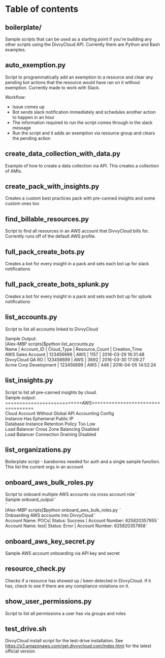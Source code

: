 # Table of contents  
  
  
## boilerplate/  
Sample scripts that can be used as a starting point if you're building any other scripts using the DivvyCloud API. Currently there are Python and Bash examples.   
  
## auto_exemption.py  
Script to programmatically add an exemption to a resource and clear any pending bot actions that the resource would have ran on it without exemption. Currently made to work with Slack.   
  
Workflow:  
- Issue comes up  
- Bot sends slack notification immediately and schedules another action to happen in an hour  
- The information required to run the script comes through in the slack message  
- Run the script and it adds an exemption via resource group and clears the pending action  
  
## create_data_collection_with_data.py  
Example of how to create a data collection via API. This creates a collection of AMIs.   
  
## create_pack_with_insights.py  
Creates a custom best practices pack with pre-canned insights and some custom ones too  
  
## find_billable_resources.py  
Script to find all resources in an AWS account that DivvyCloud bills for. Currently runs off of the default AWS profile. 

## full_pack_create_bots.py  
Creates a bot for every insight in a pack and sets each bot up for slack notifications  
  
## full_pack_create_bots_splunk.py  
Creates a bot for every insight in a pack and sets each bot up for splunk notifications  
  
## list_accounts.py  
Script to list all accounts linked to DivvyCloud  
  
Sample Output:    
[Alex-MBP scripts]$python list_accounts.py     
Name | Account_ID | Cloud_Type | Resource_Count | Creation_Time    
AWS Sales Account | 123456699 | AWS | 1157 | 2016-03-29 16:31:48    
DivvyCloud QA RO | 123456699 | AWS | 3692 | 2016-03-30 17:09:27    
Acme Corp Development | 123456699 | AWS | 448 | 2016-04-05 14:52:24    
  
## list_insights.py  
Script to list all pre-canned insights by cloud.   
Sample output:    
===========================AWS==================================    
Cloud Account Without Global API Accounting Config    
Instance Has Ephemeral Public IP    
Database Instance Retention Policy Too Low    
Load Balancer Cross Zone Balancing Disabled    
Load Balancer Connection Draining Disabled    
  
  
## list_organizations.py  
Boilerplate script - barebones needed for auth and a single sample function. This list the current orgs in an account  
  
## onboard_aws_bulk_roles.py  
Script to onboard multiple AWS accounts via cross account role¨    
Sample onboard_output¨    
¨    
[Alex-MBP scripts]$python onboard_aws_bulk_roles.py ¨    
Onboarding AWS accounts into DivvyCloud¨    
Account Name: POCs| Status: Success | Account Number: 625820357955¨    
Account Name: test| Status: Error | Account Number: 625820357958¨    
  
## onboard_aws_key_secret.py  
Sample AWS account onboarding via API key and secret  
  
## resource_check.py  
Checks if a resource has showed up / been detected in DivvyCloud. If it has, check to see if there are any compliance violations on it.  
  
## show_user_permissions.py  
Script to list all permissions a user has via groups and roles  
  
## test_drive.sh  
DivvyCloud install script for the test-drive installation. See https://s3.amazonaws.com/get.divvycloud.com/index.html for the latest official version  
  
